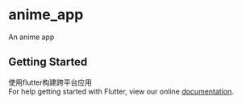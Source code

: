 # anime_app

An anime  app

## Getting Started
使用flutter构建跨平台应用 <br/>
For help getting started with Flutter, view our online
[documentation](https://flutter.io/).
